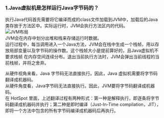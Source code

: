 ### 1.Java虚拟机是怎样运行Java字节码的？
执行Java代码首先需要将它编译而成的class文件加载到JVM中，加载后的Java类存放于方法区中。实际运行时，JVM会执行方法区内的代码。  
![JVM布局](https://static001.geekbang.org/resource/image/ab/77/ab5c3523af08e0bf2f689c1d6033ef77.png)  
JVM会在内存中划分出堆和栈来存储运行时数据。  
运行过程中，每当调用进入一个Java方法，JVM会在栈中生成一个栈帧，用以存放局部变量以及字节码的操作数。这个栈帧大小是提前算好的，且Java虚拟机不要求栈帧
在内存空间连续分布。退出当前执行方法时，JVM会弹出当前线程的当前栈帧，并将之舍弃。  

从硬件视角来看，Java 字节码无法直接执行。因此，Java 虚拟机需要将字节码翻译成机器码。  
从硬件角度看，Java字节码无法直接执行。因此，JVM要将字节码翻译成机器码。  
在 HotSpot 里面，上述翻译过程有两种形式：第一种是解释执行，即逐条将字节码翻译成机器码并执行；第二种是即时编译（Just-In-Time compilation，JIT），即将一个方法中包含的所有字节码编译成机器码后再执行。  


